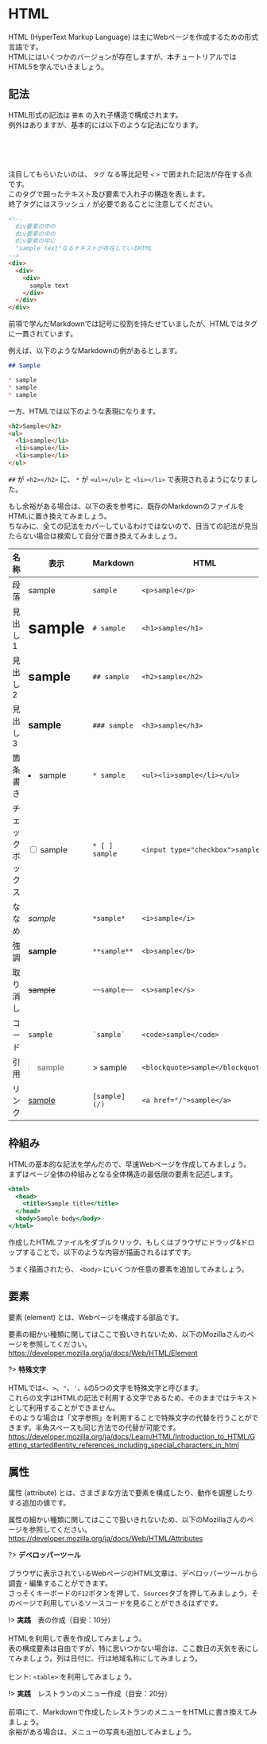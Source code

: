 HTML
===

HTML (HyperText Markup Language) は主にWebページを作成するための形式言語です。<br>
HTMLにはいくつかのバージョンが存在しますが、本チュートリアルではHTML5を学んでいきましょう。


## 記法

HTML形式の記法は `要素` の入れ子構造で構成されます。<br>
例外はありますが、基本的には以下のような記法になります。

<br><object type="image/svg+xml" data="svg/element.svg"></object><br><br>

注目してもらいたいのは、 `タグ` なる等比記号 `<` `>` で囲まれた記法が存在する点です。<br>
このタグで囲ったテキスト及び要素で入れ子の構造を表します。<br>
終了タグにはスラッシュ `/` が必要であることに注意してください。

```html
<!--
  div要素の中の
  div要素の中の
  div要素の中に
  "sample text"なるテキストが存在しているHTML
-->
<div>
  <div>
    <div>
      sample text
    </div>
  </div>
</div>
```

前項で学んだMarkdownでは記号に役割を持たせていましたが、HTMLではタグに一貫されています。

例えば、以下のようなMarkdownの例があるとします。

```markdown
## Sample

* sample
* sample
* sample
```

一方、HTMLでは以下のような表現になります。

```html
<h2>Sample</h2>
<ul>
  <li>sample</li>
  <li>sample</li>
  <li>sample</li>
</ul>
```

`##` が `<h2></h2>` に、 `*` が `<ul></ul>` と `<li></li>` で表現されるようになりました。

もし余裕がある場合は、以下の表を参考に、既存のMarkdownのファイルをHTMLに置き換えてみましょう。<br>
ちなみに、全ての記法をカバーしているわけではないので、目当ての記法が見当たらない場合は検索して自分で置き換えてみましょう。

名称 | 表示 | Markdown | HTML
--- | --- | --- | ---
段落         | <p style="margin: 0;">sample</p>    | `sample`     | `<p>sample</p>`
見出し1      | <h1 style="margin: 0;">sample</h1>  | `# sample`   | `<h1>sample</h1>`
見出し2      | <h2 style="margin: 0;">sample</h2>  | `## sample`  | `<h2>sample</h2>`
見出し3      | <h3 style="margin: 0;">sample</h3>  | `### sample` | `<h3>sample</h3>`
箇条書き     | <li>sample</li>                     | `* sample`   | `<ul><li>sample</li></ul>`
チェックボックス | <input type="checkbox">&nbsp;sample | `* [ ] sample` | `<input type="checkbox">sample`
ななめ       | *sample*                            | `*sample*`   | `<i>sample</i>`
強調         | **sample**                          | `**sample**` | `<b>sample</b>`
取り消し     | ~~sample~~                          | `~~sample~~` | `<s>sample</s>`
コード       | `sample`                            | <code>\`sample\`</code> | `<code>sample</code>`
引用         | <blockquote style="margin: 0;">sample</blockquote> | \> sample | `<blockquote>sample</blockquote>`
リンク       | [sample](/)                         | `[sample](/)`| `<a href="/">sample</a>`

## 枠組み

HTMLの基本的な記法を学んだので、早速Webページを作成してみましょう。<br>
まずはページ全体の枠組みとなる全体構造の最低限の要素を記述します。

```index.html
<html>
  <head>
    <title>Sample title</title>
  </head>
  <body>Sample body</body>
</html>
```

作成したHTMLファイルをダブルクリック、もしくはブラウザにドラッグ&ドロップすることで、以下のような内容が描画されるはずです。

<object type="image/svg+xml" data="svg/html.svg"></object>

うまく描画されたら、 `<body>` にいくつか任意の要素を追加してみましょう。

## 要素

要素 (element) とは、Webページを構成する部品です。

<object type="image/svg+xml" data="svg\html_element.svg"></object>

要素の細かい種類に関してはここで扱いきれないため、以下のMozillaさんのページを参照してください。<br>
https://developer.mozilla.org/ja/docs/Web/HTML/Element

?> **特殊文字**<br><br>
HTMLでは`<`、`>`、`"`、`'`、`&`の5つの文字を特殊文字と呼びます。<br>
これらの文字はHTMLの記法で利用する文字であるため、そのままではテキストとして利用することができません。<br>
そのような場合は「文字参照」を利用することで特殊文字の代替を行うことができます。半角スペースも同じ方法での代替が可能です。<br>
https://developer.mozilla.org/ja/docs/Learn/HTML/Introduction_to_HTML/Getting_started#entity_references_including_special_characters_in_html

## 属性

属性 (attribute) とは、さまざまな方法で要素を構成したり、動作を調整したりする追加の値です。

属性の細かい種類に関してはここで扱いきれないため、以下のMozillaさんのページを参照してください。<br>
https://developer.mozilla.org/ja/docs/Web/HTML/Attributes


?> **デベロッパーツール**<br><br>
ブラウザに表示されているWebページのHTML文章は、デベロッパーツールから調査・編集することができます。<br>
さっそくキーボードの`F12`ボタンを押して、`Sources`タブを押してみましょう。そのページで利用しているソースコードを見ることができるはずです。

!> **実践**　表の作成（目安：10分）<br><br>
HTMLを利用して表を作成してみましょう。<br>
表の構成要素は自由ですが、特に思いつかない場合は、ここ数日の天気を表にしてみましょう。列は日付に、行は地域名称にしてみましょう。<br><br>
ヒント: `<table>` を利用してみましょう。

!> **実践**　レストランのメニュー作成（目安：20分）<br><br>
前項にて、Markdownで作成したレストランのメニューをHTMLに書き換えてみましょう。<br>
余裕がある場合は、メニューの写真も追加してみましょう。
